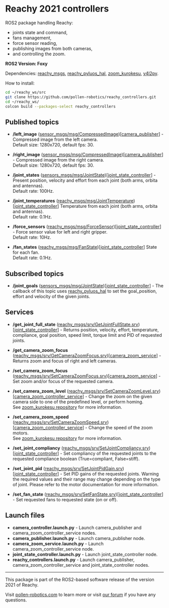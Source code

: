 # Reachy 2021 controllers

ROS2 package handling Reachy:
- joints state and command,
- fans management,
- force sensor reading,
- publishing images from both cameras,
- and controlling the zoom.

**ROS2 Version: Foxy**

Dependencies: [reachy_msgs](https://github.com/pollen-robotics/reachy_msgs), [reachy_pyluos_hal](https://github.com/pollen-robotics/reachy_pyluos_hal), [zoom_kurokesu](https://github.com/pollen-robotics/zoom_kurokesu), [v4l2py](https://github.com/tiagocoutinho/v4l2py/blob/master/setup.py).

How to install:

```bash
cd ~/reachy_ws/src
git clone https://github.com/pollen-robotics/reachy_controllers.git
cd ~/reachy_ws/
colcon build --packages-select reachy_controllers
```


## Published topics

* **/left_image** ([sensor_msgs/msg/CompressedImage](https://docs.ros.org/en/api/sensor_msgs/html/msg/CompressedImage.html))[[camera_publisher](https://github.com/pollen-robotics/reachy_controllers/blob/master/reachy_controllers/camera_publisher.py)] - Compressed image from the left camera.<br> Default size: 1280x720, default fps: 30.

* **/right_image** ([sensor_msgs/msg/CompressedImage](https://docs.ros.org/en/api/sensor_msgs/html/msg/CompressedImage.html))[[camera_publisher](https://github.com/pollen-robotics/reachy_controllers/blob/master/reachy_controllers/camera_publisher.py)] - Compressed image from the right camera.<br> Default size: 1280x720, default fps: 30.

* **/joint_states** ([sensors_msgs/msg/JointState](http://docs.ros.org/en/api/sensor_msgs/html/msg/JointState.html))[[joint_state_controller](https://github.com/pollen-robotics/reachy_controllers/blob/master/reachy_controllers/joint_state_controller.py)] - Present position, velocity and effort from each joint (both arms, orbita and antennas). <br> Default rate: 100Hz.

* **/joint_temperatures** ([reachy_msgs/msg/JointTemperature](https://github.com/pollen-robotics/reachy_msgs/blob/master/msg/JointTemperature.msg))[[joint_state_controller](https://github.com/pollen-robotics/reachy_controllers/blob/master/reachy_controllers/joint_state_controller.py)] Temperature from each joint (both arms, orbita and antennas).
<br> Default rate: 0.1Hz.

* **/force_sensors** ([reachy_msgs/msg/ForceSensor](https://github.com/pollen-robotics/reachy_msgs/blob/master/msg/ForceSensor.msg))[[joint_state_controller](https://github.com/pollen-robotics/reachy_controllers/blob/master/reachy_controllers/joint_state_controller.py)] - Force sensor value for left and right gripper. <br> Default rate: 10Hz.

* **/fan_states** ([reachy_msgs/msg/FanState](https://github.com/pollen-robotics/reachy_msgs/blob/master/msg/FanState.msg))[[joint_state_controller](https://github.com/pollen-robotics/reachy_controllers/blob/master/reachy_controllers/joint_state_controller.py)] State for each fan.
<br> Default rate: 0.1Hz.

## Subscribed topics
* **/joint_goals** ([sensors_msgs/msg/JointState](http://docs.ros.org/en/api/sensor_msgs/html/msg/JointState.html))[[joint_state_controller](https://github.com/pollen-robotics/reachy_controllers/blob/master/reachy_controllers/joint_state_controller.py)] -
The callback of this topic uses [reachy_pyluos_hal](https://github.com/pollen-robotics/reachy_pyluos_hal) to set the goal_position, effort and velocity of the given joints.

## Services

* **/get_joint_full_state** ([reachy_msgs/srv/GetJointFullState.srv](https://github.com/pollen-robotics/reachy_msgs/blob/master/srv/GetJointFullState.srv))[[joint_state_controller](https://github.com/pollen-robotics/reachy_controllers/blob/master/reachy_controllers/joint_state_controller.py)] - Returns position, velocity, effort, temperature, compliance, goal position, speed limit, torque limit and PID of requested joints.

* **/get_camera_zoom_focus** ([reachy_msgs/srv/GetCameraZoomFocus.srv](https://github.com/pollen-robotics/reachy_msgs/blob/master/srv/GetCameraZoomFocus.srv))[[camera_zoom_service](https://github.com/pollen-robotics/reachy_controllers/blob/master/reachy_controllers/camera_zoom_service.py)] - Returns zoom and focus of right and left cameras.

* **/set_camera_zoom_focus** ([reachy_msgs/srv/SetCameraZoomFocus.srv](https://github.com/pollen-robotics/reachy_msgs/blob/master/srv/SetCameraZoomFocus.srv))[[camera_zoom_service](https://github.com/pollen-robotics/reachy_controllers/blob/master/reachy_controllers/camera_zoom_service.py)] - Set zoom and/or focus of the requested camera.

* **/set_camera_zoom_level** ([reachy_msgs/srv/SetCameraZoomLevel.srv](https://github.com/pollen-robotics/reachy_msgs/blob/master/srv/SetCameraZoomLevel.srv))[[camera_zoom_controller_service](https://github.com/pollen-robotics/reachy_controllers/blob/master/reachy_controllers/camera_zoom_service.py)] - Change the zoom on the given camera side to one of the predefined level, or perform homing. <br> See [zoom_kurokesu repository](https://github.com/pollen-robotics/zoom_kurokesu) for more information.

* **/set_camera_zoom_speed** ([reachy_msgs/srv/SetCameraZoomSpeed.srv](https://github.com/pollen-robotics/reachy_msgs/blob/master/srv/SetCameraZoomSpeed.srv))[[camera_zoom_controller_service](https://github.com/pollen-robotics/reachy_controllers/blob/master/reachy_controllers/camera_zoom_service.py)] - Change the speed of the zoom motors. <br> See [zoom_kurokesu repository](https://github.com/pollen-robotics/zoom_kurokesu) for more information.

* **/set_joint_compliancy** ([reachy_msgs/srv/SetJointCompliancy.srv](https://github.com/pollen-robotics/reachy_msgs/blob/master/srv/SetJointCompliancy.srv))[[joint_state_controller](https://github.com/pollen-robotics/reachy_controllers/blob/master/reachy_controllers/joint_state_controller.py)] - Set compliancy of the requested joints to the requested compliance boolean (True=compliant, False=stiff). 

* **/set_joint_pid** ([reachy_msgs/srv/SetJointPidGain.srv](https://github.com/pollen-robotics/reachy_msgs/blob/master/srv/SetJointPidGain.srv))[[joint_state_controller](https://github.com/pollen-robotics/reachy_controllers/blob/master/reachy_controllers/joint_state_controller.py)] - Set PID gains of the requested joints. Warning the required values and their range may change depending on the type of joint. Please refer to the motor documentation for more information. 

* **/set_fan_state** ([reachy_msgs/srv/SetFanState.srv](https://github.com/pollen-robotics/reachy_msgs/blob/master/srv/SetFanState.srv))[[joint_state_controller](https://github.com/pollen-robotics/reachy_controllers/blob/master/reachy_controllers/joint_state_controller.py)] - Set requested fans to requested state (on or off). 


## Launch files

* **camera_controller.launch.py** - Launch camera_publisher and camera_zoom_controller_service nodes. 
* **camera_publisher.launch.py** - Launch camera_publisher node.
* **camera_zoom_service.launch.py** - Launch camera_zoom_controller_service node.
* **joint_state_controller.launch.py** - Launch joint_state_controller node.
* **reachy_controllers.launch.py** - Launch camera_publisher, camera_zoom_controller_service and joint_state_controller nodes.

---
This package is part of the ROS2-based software release of the version 2021 of Reachy.

Visit [pollen-robotics.com](https://pollen-robotics.com) to learn more or visit [our forum](https://forum.pollen-robotics.com) if you have any questions.
